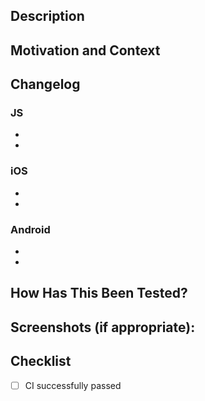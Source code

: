## Description
<!-- Describe your changes in detail -->

## Motivation and Context
<!-- Why is this change required? What problem does it solve? -->
<!-- If it fixes an open issue, please link to the issue here. -->

## Changelog

<!-- High level overview of important changes -->
<!-- For example: fixed status bar manipulation; added new types declarations; -->
<!-- If your changes don't affect one of platform/language below - then remove this platform/language -->

### JS
- 
- 

### iOS
- 
- 

### Android
- 
- 

## How Has This Been Tested?
<!-- Please describe in detail how you tested your changes. -->
<!-- Include details of your testing environment, and the tests you ran to -->
<!-- see how your change affects other areas of the code, etc. -->

## Screenshots (if appropriate):
<!-- Add screenshots/video if needed -->
<!-- That would be highly appreciated if you can add how it looked before and after your changes -->

## Checklist

- [ ] CI successfully passed